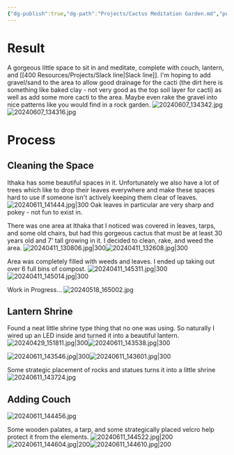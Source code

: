 ```yaml
---
{"dg-publish":true,"dg-path":"Projects/Cactus Meditation Garden.md","permalink":"/projects/cactus-meditation-garden/"}
---
```


# Result
A gorgeous little space to sit in and meditate, complete with couch, lantern, and [[400 Resources/Projects/Slack line\|Slack line]]. I'm hoping to add gravel/sand to the area to allow good drainage for the cacti (the dirt here is something like baked clay - not very good as the top soil layer for cacti) as well as add some more cacti to the area. Maybe even rake the gravel into nice patterns like you would find in a rock garden. 
![20240607_134342.jpg](/img/user/20240607_134342.jpg)
![20240607_134316.jpg](/img/user/20240607_134316.jpg)
# Process

## Cleaning the Space
Ithaka has some beautiful spaces in it. Unfortunately we also have a lot of trees which like to drop their leaves everywhere and make these spaces hard to use if someone isn't actively keeping them clear of leaves. 
![20240611_141444.jpg|300](/img/user/20240611_141444.jpg)
Oak leaves in particular are very sharp and pokey - not fun to exist in. 

There was one area at Ithaka that I noticed was covered in leaves, tarps, and some old chairs, but had this gorgeous cactus that must be at least 30 years old and 7' tall growing in it. I decided to clean, rake, and weed the area. 
![20240411_130806.jpg|300](/img/user/20240411_130806.jpg)![20240411_132608.jpg|300](/img/user/20240411_132608.jpg)

Area was completely filled with weeds and leaves. I ended up taking out over 6 full bins of compost.
![20240411_145311.jpg|300](/img/user/20240411_145311.jpg)![20240411_145014.jpg|300](/img/user/20240411_145014.jpg)

Work in Progress…
![20240518_165002.jpg](/img/user/20240518_165002.jpg)
## Lantern Shrine
Found a neat little shrine type thing that no one was using. So naturally I wired up an LED inside and turned it into a beautiful lantern.
![20240429_151811.jpg|300](/img/user/20240429_151811.jpg)![20240611_143538.jpg|300](/img/user/20240611_143538.jpg)

![20240611_143546.jpg|300](/img/user/20240611_143546.jpg)![20240611_143601.jpg|300](/img/user/20240611_143601.jpg)

Some strategic placement of rocks and statues turns it into a little shrine
![20240611_143724.jpg](/img/user/20240611_143724.jpg)

## Adding Couch
![20240611_144456.jpg](/img/user/20240611_144456.jpg)

Some wooden palates, a tarp, and some strategically placed velcro help protect it from the elements.
![20240611_144522.jpg|200](/img/user/20240611_144522.jpg)![20240611_144604.jpg|200](/img/user/20240611_144604.jpg)![20240611_144610.jpg|200](/img/user/20240611_144610.jpg)